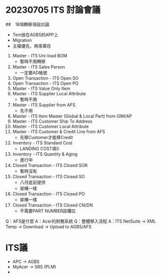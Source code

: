 # 20230705 ITS 討論會議
##　18項轉移項目討論
- Tem放在AGBS的APP上
- Migration
- 主檔優先，再來庫存
1. Master - ITS Uni-load BOM
    - 暫時不用轉移
2. Master - ITS Sales Person
   - 一定要AD帳號
3.  Open Transaction - ITS Open SO
4.  Open Transaction - ITS Open PO
5.  Master - ITS Value Only Item 
6.  Master - ITS Supplier Local Attribute
    - 暫時不用
7.  Master - ITS Supplier from AFS
    - 先不用
8.  Master - ITS Item Master (Global & Local Part) from GIM/AP    
9.  Master - ITS Customer Ship To Address
10. Master - ITS Customer Local Attribute
11. Master - ITS Customer & Credit Line from AFS
    - 先移Customer才能移Credit
12. Inventory - ITS Standard Cost
    - LANDING COST填0
13. Inventory - ITS Quantity & Aging
    - 進行中 
14. Closed Transaction - ITS Closed SOR
    - 暫時沒有
15. Closed Transaction - ITS Closed SO
    - 八月底前提供
    - 架構一樣
16. Closed Transaction - ITS Closed PO
    - 架構一樣
17. Closed Transaction - ITS Closed CN/DN
    - 不需要PART NUMBER該欄位

Q：AFS是什麼
A：Acer的財務系統
Q：整體移入流程
A：ITS NetSuite -> XML Temp -> Download -> Upload to AGBS/AFS

# ITS議
- APC -> AGBS
- MyAcer -> SRS (PLM)
- 
